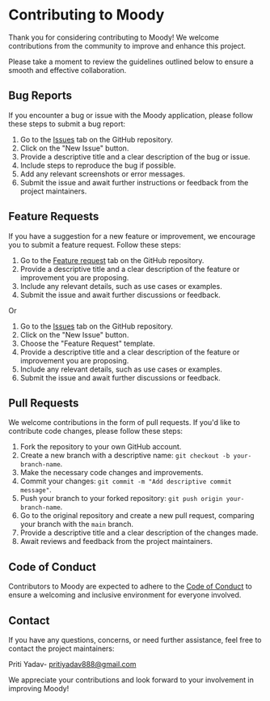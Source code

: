 # Contributing to Moody

Thank you for considering contributing to Moody! We welcome contributions from the community to improve and enhance this project.

Please take a moment to review the guidelines outlined below to ensure a smooth and effective collaboration.

## Bug Reports

If you encounter a bug or issue with the Moody application, please follow these steps to submit a bug report:

1. Go to the [Issues](https://github.com/pritiyadav888/seren_book_recommender/issues) tab on the GitHub repository.
2. Click on the "New Issue" button.
3. Provide a descriptive title and a clear description of the bug or issue.
4. Include steps to reproduce the bug if possible.
5. Add any relevant screenshots or error messages.
6. Submit the issue and await further instructions or feedback from the project maintainers.

## Feature Requests

If you have a suggestion for a new feature or improvement, we encourage you to submit a feature request. Follow these steps:

1. Go to the [Feature request](https://github.com/pritiyadav888/seren_book_recommender/issues/new?assignees=&labels=feature+request&template=feature_request.md&title=) tab on the GitHub repository.
1. Provide a descriptive title and a clear description of the feature or improvement you are proposing.
2. Include any relevant details, such as use cases or examples.
3. Submit the issue and await further discussions or feedback.

Or

1. Go to the [Issues](https://github.com/pritiyadav888/seren_book_recommender/issues) tab on the GitHub repository.
2. Click on the "New Issue" button.
3. Choose the "Feature Request" template.
4. Provide a descriptive title and a clear description of the feature or improvement you are proposing.
5. Include any relevant details, such as use cases or examples.
6. Submit the issue and await further discussions or feedback. 



## Pull Requests

We welcome contributions in the form of pull requests. If you'd like to contribute code changes, please follow these steps:

1. Fork the repository to your own GitHub account.
2. Create a new branch with a descriptive name: `git checkout -b your-branch-name`.
3. Make the necessary code changes and improvements.
4. Commit your changes: `git commit -m "Add descriptive commit message"`.
5. Push your branch to your forked repository: `git push origin your-branch-name`.
6. Go to the original repository and create a new pull request, comparing your branch with the `main` branch.
7. Provide a descriptive title and a clear description of the changes made.
8. Await reviews and feedback from the project maintainers.

## Code of Conduct

Contributors to Moody are expected to adhere to the [Code of Conduct](CODE_OF_CONDUCT.md) to ensure a welcoming and inclusive environment for everyone involved.

## Contact

If you have any questions, concerns, or need further assistance, feel free to contact the project maintainers:

Priti Yadav- pritiyadav888@gmail.com

We appreciate your contributions and look forward to your involvement in improving Moody!
